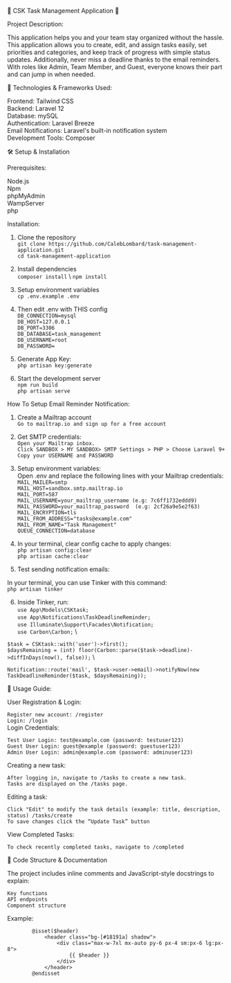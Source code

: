 📅 CSK Task Management Application 📅

Project Description:

This application helps you and your team stay organized without the hassle. This application allows you to create, edit, and assign tasks easily, set priorities and categories, and keep track of progress with simple status updates. Additionally, never miss a deadline thanks to the email reminders. With roles like Admin, Team Member, and Guest, everyone knows their part and can jump in when needed.


🚀 Technologies & Frameworks Used:

Frontend: Tailwind CSS\
Backend: Laravel 12\
Database: mySQL\
Authentication: Laravel Breeze\
Email Notifications: Laravel's built-in notification system\
Development Tools: Composer


🛠️ Setup & Installation

Prerequisites:

Node.js\
Npm\
phpMyAdmin\
WampServer\
php


Installation:

1) Clone the repository\
`git clone https://github.com/CalebLombard/task-management-application.git` \
`cd task-management-application`

2) Install dependencies\
`composer install` \ 
`npm install`


3) Setup environment variables\
`cp .env.example .env`

4) Then edit .env with THIS config\
`DB_CONNECTION=mysql` \
`DB_HOST=127.0.0.1` \
`DB_PORT=3306` \
`DB_DATABASE=task_management` \
`DB_USERNAME=root` \
`DB_PASSWORD= `

5) Generate App Key: \
`php artisan key:generate`

6) Start the development server\
`npm run build` \
`php artisan serve` 


How To Setup Email Reminder Notification:

1) Create a Mailtrap account \
`Go to mailtrap.io and sign up for a free account` 

2) Get SMTP credentials: \
`Open your Mailtrap inbox.` \
`Click SANDBOX > MY SANDBOX> SMTP Settings > PHP > Choose Laravel 9+` \
`Copy your USERNAME and PASSWORD `

3) Setup environment variables: \
Open .env and replace the following lines with your Mailtrap credentials: \
`MAIL_MAILER=smtp` \
`MAIL_HOST=sandbox.smtp.mailtrap.io` \
`MAIL_PORT=587` \
`MAIL_USERNAME=your_mailtrap_username (e.g: 7c6ff1732eddd9)` \
`MAIL_PASSWORD=your_mailtrap_password  (e.g: 2cf26a9e5e2f63)` \
`MAIL_ENCRYPTION=tls` \
`MAIL_FROM_ADDRESS="tasks@example.com"` \
`MAIL_FROM_NAME="Task Management"` \
`QUEUE_CONNECTION=database` 

4) In your terminal, clear config cache to apply changes: \
`php artisan config:clear` \
`php artisan cache:clear` 

5) Test sending notification emails: 

In your terminal, you can use Tinker with this command: \
`php artisan tinker `

6) Inside Tinker, run: \
`use App\Models\CSKtask;` \
`use App\Notifications\TaskDeadlineReminder;` \
`use Illuminate\Support\Facades\Notification;` \
`use Carbon\Carbon;` \ 

`$task = CSKtask::with('user')->first();` \
`$daysRemaining = (int) floor(Carbon::parse($task->deadline)->diffInDays(now(), false));` \ 

`Notification::route('mail', $task->user->email)->notifyNow(new TaskDeadlineReminder($task, $daysRemaining));`


📘 Usage Guide: 

User Registration & Login: 

`Register new account: /register` \
`Login: /login` \
Login Credentials:  

`Test User Login: test@example.com (password: testuser123)` \
`Guest User Login: guest@example (password: guestuser123)` \
`Admin User Login: admin@example.com (password: adminuser123)` 
 
Creating a new task: 

`After logging in, navigate to /tasks to create a new task.` \
`Tasks are displayed on the /tasks page.` 

Editing a task: 
 
`Click "Edit" to modify the task details (example: title, description, status) /tasks/create` \
`To save changes click the “Update Task” button` 

View Completed Tasks: 

`To check recently completed tasks, navigate to /completed` 

🧠 Code Structure & Documentation 

The project includes inline comments and JavaScript-style docstrings to explain: 

`Key functions` \
`API endpoints` \
`Component structure `

Example: 

<!-- Page Heading -->  

            @isset($header) 
                <header class="bg-[#18191a] shadow"> 
                    <div class="max-w-7xl mx-auto py-6 px-4 sm:px-6 lg:px-8"> 
                        {{ $header }} 
                    </div> 
                </header> 
            @endisset 
